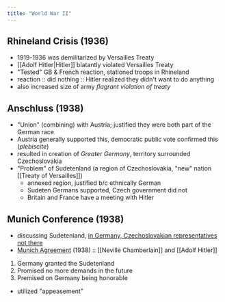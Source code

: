 ```yaml
---
title: "World War II"
---
```

## Rhineland Crisis (1936)
- 1919-1936 was demilitarized by Versailles Treaty
- [[Adolf Hitler|Hitler]] blatantly violated Versailles Treaty
- "Tested" GB & French reaction, stationed troops in Rhineland
- reaction :: did nothing :: Hitler realized they didn't want to do anything
- also increased size of army *flagrant violation of treaty*
## Anschluss (1938)
- "Union" (combining) with Austria; justified they were both part of the German race
- Austria generally supported this, democratic public vote confirmed this (*plebiscite*)
- resulted in creation of *Greater Germany*, territory surrounded Czechoslovakia
- "Problem" of Sudetenland (a region of Czechoslovakia, "new" nation [[Treaty of Versailles]])
	- annexed region, justified b/c ethnically German
	- Sudeten Germans supported, Czech government did not
	- Britain and France have a meeting with Hitler
## Munich Conference (1938)
- discussing Sudetenland, <u>in Germany, Czechoslovakian representatives not there</u>
- <u>Munich Agreement</u> (1938) :: [[Neville Chamberlain]] and [[Adolf Hitler]]
1. Germany granted the Sudetenland
2. Promised no more demands in the future
3. Premised on Germany being honorable
- utilized "appeasement"